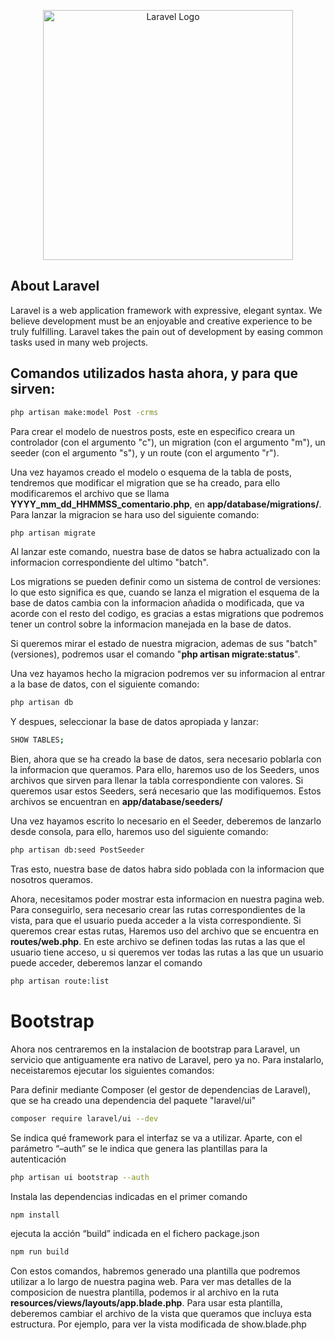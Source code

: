 <p align="center"><a href="https://laravel.com" target="_blank"><img src="https://raw.githubusercontent.com/laravel/art/master/logo-lockup/5%20SVG/2%20CMYK/1%20Full%20Color/laravel-logolockup-cmyk-red.svg" width="400" alt="Laravel Logo"></a></p>

## About Laravel

Laravel is a web application framework with expressive, elegant syntax. We believe development must be an enjoyable and creative experience to be truly fulfilling. Laravel takes the pain out of development by easing common tasks used in many web projects.

## Comandos utilizados hasta ahora, y para que sirven: 

```bash
php artisan make:model Post -crms
```
Para crear el modelo de nuestros posts, este en especifico creara un controlador (con el argumento "c"), un migration (con el argumento "m"), un seeder (con el argumento "s"), y un route (con el argumento "r").

Una vez hayamos creado el modelo o esquema de la tabla de posts, tendremos que modificar el migration que se ha creado, para ello modificaremos el archivo que se llama **YYYY\_mm\_dd\_HHMMSS\_comentario.php**, en **app/database/migrations/**. 
Para lanzar la migracion se hara uso del siguiente comando: 

```bash
php artisan migrate
```
Al lanzar este comando, nuestra base de datos se habra actualizado con la informacion correspondiente del ultimo "batch".

Los migrations se pueden definir como un sistema de control de versiones: lo que esto significa es que, cuando se lanza el migration el esquema de la base de datos cambia con la informacion añadida o modificada, que va acorde con el resto del 
codigo, es gracias a estas migrations que podremos tener un control sobre la informacion manejada en la base de datos.

Si queremos mirar el estado de nuestra migracion, ademas de sus "batch" (versiones), podremos usar el comando "**php artisan migrate:status**".

Una vez hayamos hecho la migracion podremos ver su informacion al entrar a la base de datos, con el siguiente comando: 
```bash
php artisan db
```
Y despues, seleccionar la base de datos apropiada y lanzar:
```bash
SHOW TABLES;
```

Bien, ahora que se ha creado la base de datos, sera necesario poblarla con la informacion que queramos. Para ello, haremos uso de los Seeders, unos archivos que sirven para llenar la tabla correspondiente con valores. Si queremos usar estos 
Seeders, será necesario que las modifiquemos. Estos archivos se encuentran en **app/database/seeders/**

Una vez hayamos escrito lo necesario en el Seeder, deberemos de lanzarlo desde consola, para ello, haremos uso del siguiente comando:
```bash
php artisan db:seed PostSeeder
```
Tras esto, nuestra base de datos habra sido poblada con la informacion que nosotros queramos.

Ahora, necesitamos poder mostrar esta informacion en nuestra pagina web. Para conseguirlo, sera necesario crear las rutas correspondientes de la vista, para que el usuario pueda acceder a la vista correspondiente. Si queremos crear estas rutas,
Haremos uso del archivo que se encuentra en **routes/web.php**. En este archivo se definen todas las rutas a las que el usuario tiene acceso, u si queremos ver todas las rutas a las que un usuario puede acceder, deberemos lanzar el comando 
```bash
php artisan route:list
```

# Bootstrap

Ahora nos centraremos en la instalacion de bootstrap para Laravel, un servicio que antiguamente era nativo de Laravel, pero ya no. Para instalarlo, neceistaremos ejecutar los siguientes comandos: 

Para definir mediante Composer (el gestor de dependencias de Laravel), que se ha creado una dependencia del paquete "laravel/ui"
```bash
composer require laravel/ui --dev
```

Se indica qué framework para el interfaz se va a utilizar. Aparte, con el parámetro “–auth” se le indica que genera las plantillas para la autenticación
```bash
php artisan ui bootstrap --auth
```

Instala las dependencias indicadas en el primer comando
```bash
npm install
```

ejecuta la acción “build” indicada en el fichero package.json
```bash
npm run build
```

Con estos comandos, habremos generado una plantilla que podremos utilizar a lo largo de nuestra pagina web. Para ver mas detalles de la composicion de nuestra plantilla, podemos ir al archivo en la ruta  **resources/views/layouts/app.blade.php**.
Para usar esta plantilla, deberemos cambiar el archivo de la vista que queramos que incluya esta estructura. Por ejemplo, para ver la vista modificada de show.blade.php
